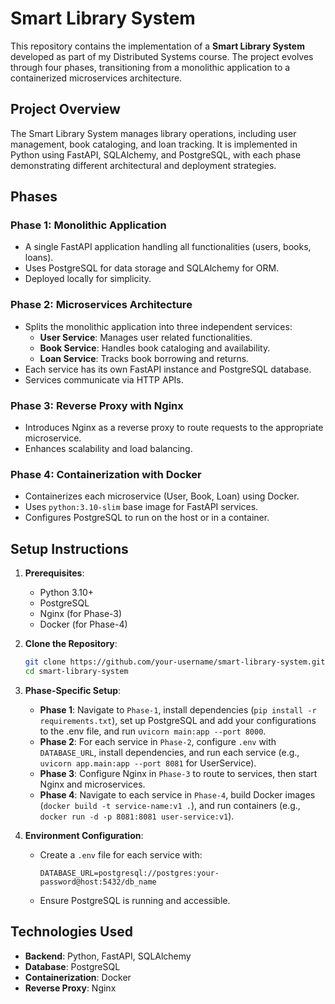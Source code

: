 # Smart Library System

This repository contains the implementation of a **Smart Library System** developed as part of my Distributed Systems course. The project evolves through four phases, transitioning from a monolithic application to a containerized microservices architecture.

## Project Overview
The Smart Library System manages library operations, including user management, book cataloging, and loan tracking. It is implemented in Python using FastAPI, SQLAlchemy, and PostgreSQL, with each phase demonstrating different architectural and deployment strategies.

## Phases

### Phase 1: Monolithic Application
- A single FastAPI application handling all functionalities (users, books, loans).
- Uses PostgreSQL for data storage and SQLAlchemy for ORM.
- Deployed locally for simplicity.

### Phase 2: Microservices Architecture
- Splits the monolithic application into three independent services:
  - **User Service**: Manages user related functionalities.
  - **Book Service**: Handles book cataloging and availability.
  - **Loan Service**: Tracks book borrowing and returns.
- Each service has its own FastAPI instance and PostgreSQL database.
- Services communicate via HTTP APIs.

### Phase 3: Reverse Proxy with Nginx
- Introduces Nginx as a reverse proxy to route requests to the appropriate microservice.
- Enhances scalability and load balancing.

### Phase 4: Containerization with Docker
- Containerizes each microservice (User, Book, Loan) using Docker.
- Uses `python:3.10-slim` base image for FastAPI services.
- Configures PostgreSQL to run on the host or in a container.

## Setup Instructions
1. **Prerequisites**:
   - Python 3.10+
   - PostgreSQL
   - Nginx (for Phase-3)
   - Docker (for Phase-4)

2. **Clone the Repository**:
   ```bash
   git clone https://github.com/your-username/smart-library-system.git
   cd smart-library-system
   ```

3. **Phase-Specific Setup**:
   - **Phase 1**: Navigate to `Phase-1`, install dependencies (`pip install -r requirements.txt`), set up PostgreSQL and add your configurations to the .env file, and run `uvicorn main:app --port 8000`.
   - **Phase 2**: For each service in `Phase-2`, configure `.env` with `DATABASE_URL`, install dependencies, and run each service (e.g., `uvicorn app.main:app --port 8081` for UserService).
   - **Phase 3**: Configure Nginx in `Phase-3` to route to services, then start Nginx and microservices.
   - **Phase 4**: Navigate to each service in `Phase-4`, build Docker images (`docker build -t service-name:v1 .`), and run containers (e.g., `docker run -d -p 8081:8081 user-service:v1`).

4. **Environment Configuration**:
   - Create a `.env` file for each service with:
     ```plaintext
     DATABASE_URL=postgresql://postgres:your-password@host:5432/db_name
     ```
   - Ensure PostgreSQL is running and accessible.

## Technologies Used
- **Backend**: Python, FastAPI, SQLAlchemy
- **Database**: PostgreSQL
- **Containerization**: Docker
- **Reverse Proxy**: Nginx